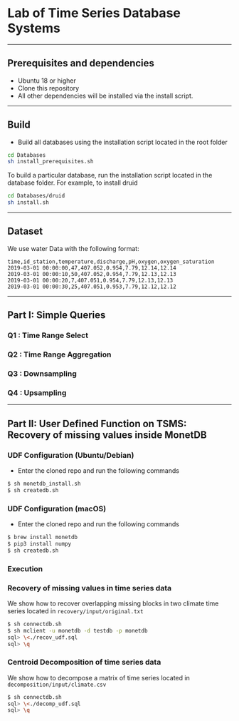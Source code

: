 # Lab of Time Series Database Systems

___
## Prerequisites and dependencies

- Ubuntu 18 or higher
- Clone this repository
- All other dependencies will be installed via the install script.

___
## Build

- Build all databases using the installation script located in the root folder

```bash
cd Databases
sh install_prerequisites.sh
```

To build a particular database, run the installation script located in the database folder. For example, to install druid

```bash
cd Databases/druid
sh install.sh
```
___
## Dataset

We use water Data with the following format: 

```
time,id_station,temperature,discharge,pH,oxygen,oxygen_saturation
2019-03-01 00:00:00,47,407.052,0.954,7.79,12.14,12.14
2019-03-01 00:00:10,50,407.052,0.954,7.79,12.13,12.13
2019-03-01 00:00:20,7,407.051,0.954,7.79,12.13,12.13
2019-03-01 00:00:30,25,407.051,0.953,7.79,12.12,12.12
```

___
## Part I: Simple Queries

### Q1 : Time Range Select 
### Q2 : Time Range Aggregation 
### Q3 :  Downsampling
### Q4 : Upsampling




___
## Part II: User Defined Function on TSMS: Recovery of missing values inside MonetDB


### UDF Configuration (Ubuntu/Debian)

- Enter the cloned repo and run the following commands


``` bash 
$ sh monetdb_install.sh
$ sh createdb.sh
```

### UDF Configuration (macOS)

- Enter the cloned repo and run the following commands


``` bash 
$ brew install monetdb
$ pip3 install numpy
$ sh createdb.sh
```


### Execution

### Recovery of missing values in time series data

We show how to recover overlapping missing blocks in two climate time series located in `recovery/input/original.txt`

``` bash
$ sh connectdb.sh
$ sh mclient -u monetdb -d testdb -p monetdb
sql> \<./recov_udf.sql
sql> \q
```

### Centroid Decomposition of time series data

We show how to decompose a matrix of time series located in `decomposition/input/climate.csv`

``` bash
$ sh connectdb.sh
sql> \<./decomp_udf.sql
sql> \q
```

